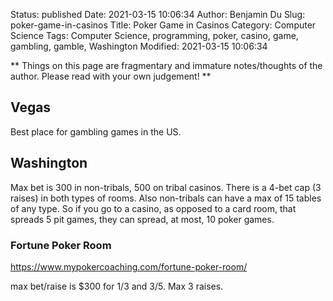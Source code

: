 Status: published
Date: 2021-03-15 10:06:34
Author: Benjamin Du
Slug: poker-game-in-casinos
Title: Poker Game in Casinos
Category: Computer Science
Tags: Computer Science, programming, poker, casino, game, gambling, gamble, Washington
Modified: 2021-03-15 10:06:34

**
Things on this page are fragmentary and immature notes/thoughts of the author.
Please read with your own judgement!
**

## Vegas

Best place for gambling games in the US.

## Washington

Max bet is 300 in non-tribals, 
500 on tribal casinos. 
There is a 4-bet cap (3 raises) in both types of rooms. 
Also non-tribals can have a max of 15 tables of any type. 
So if you go to a casino, as opposed to a card room, that spreads 5 pit games, they can spread, at most, 10 poker games.

### Fortune Poker Room

https://www.mypokercoaching.com/fortune-poker-room/

max bet/raise is $300 for 1/3 and 3/5. Max 3 raises.